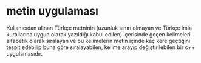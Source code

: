 # metin uygulaması
Kullanıcıdan alınan Türkçe metninin (uzunluk sınırı olmayan ve Türkçe imla kurallarına uygun olarak yazıldığı kabul edilen) içerisinde geçen kelimeleri alfabetik olarak
sıralayan ve bu kelimelerin metin içinde kaç kere geçtiğini tespit edebilip buna göre sıralayabilen, kelime arayıp değiştirilebilen bir c++ uygulamasıdır.

